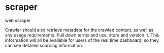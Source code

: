 # scraper
web scraper

Crawler should also retrieve metadata for the crawled content, as well as any usage requirements. Pull down terms and use, store and version it. This information will all be available for users of the real time dashboard, so they can see detailed sourcing information.

